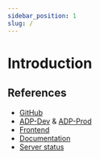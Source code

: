```yaml
---
sidebar_position: 1
slug: /
---
```


# Introduction

## References

- [GitHub](https://github.com/Olga202424)
- [ADP-Dev](https://adp.olgagroup.uk) & [ADP-Prod](http://olga1.mercier.pro:9998)
- [Frontend](https://adp.olgagroup.uk)
- [Documentation](https://doc.olgagroup.uk)
- [Server status](https://status.olgagroup.uk)
